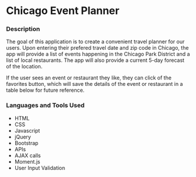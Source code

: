 # Chicago Event Planner

### Description
The goal of this application is to create a convenient travel planner for our users. Upon entering their prefered travel date and zip code in Chicago, the app will provide a list of events happening in the Chicago Park District and a list of local restaurants. The app will also provide a current 5-day forecast of the location.

If the user sees an event or restaurant they like, they can click of the favorites button, which will save the details of the event or restaurant in a table below for future reference.

### Languages and Tools Used
* HTML
* CSS
* Javascript
* jQuery
* Bootstrap
* APIs
* AJAX calls
* Moment.js
* User Input Validation
